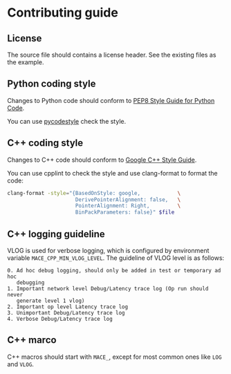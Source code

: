 Contributing guide
==================

License
-------

The source file should contains a license header. See the existing files
as the example.

Python coding style
-------------------

Changes to Python code should conform to [PEP8 Style Guide for Python
Code](https://www.python.org/dev/peps/pep-0008/).

You can use [pycodestyle](ihttps://github.com/PyCQA/pycodestyle) check the style.

C++ coding style
----------------

Changes to C++ code should conform to [Google C++ Style
Guide](https://google.github.io/styleguide/cppguide.html).

You can use cpplint to check the style and use clang-format to format
the code:

```sh
clang-format -style="{BasedOnStyle: google,            \
                      DerivePointerAlignment: false,   \
                      PointerAlignment: Right,         \
                      BinPackParameters: false}" $file
```

C++ logging guideline
---------------------

VLOG is used for verbose logging, which is configured by environment variable
`MACE_CPP_MIN_VLOG_LEVEL`. The guideline of VLOG level is as follows:

```
0. Ad hoc debug logging, should only be added in test or temporary ad hoc
   debugging
1. Important network level Debug/Latency trace log (Op run should never
   generate level 1 vlog)
2. Important op level Latency trace log
3. Unimportant Debug/Latency trace log
4. Verbose Debug/Latency trace log
```

C++ marco
----------
C++ macros should start with `MACE_`, except for most common ones like `LOG`
and `VLOG`.

